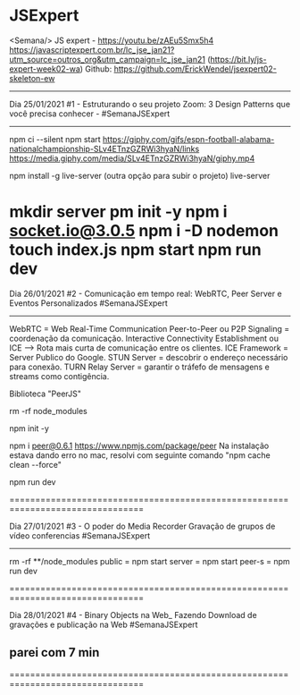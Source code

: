 # JSExpert

&lt;Semana/> JS expert - https://youtu.be/zAEu5Smx5h4
https://javascriptexpert.com.br/lc_jse_jan21?utm_source=outros_org&utm_campaign=lc_jse_jan21 (https://bit.ly/js-expert-week02-wa)
Github: https://github.com/ErickWendel/jsexpert02-skeleton-ew

---

Dia 25/01/2021
#1 - Estruturando o seu projeto Zoom:
3 Design Patterns que você precisa conhecer -
#SemanaJSExpert

---

npm ci --silent
npm start
https://giphy.com/gifs/espn-football-alabama-nationalchampionship-SLv4ETnzGZRWi3hyaN/links
https://media.giphy.com/media/SLv4ETnzGZRWi3hyaN/giphy.mp4

npm install -g live-server (outra opção para subir o projeto)
live-server

mkdir server
pm init -y
npm i socket.io@3.0.5
npm i -D nodemon
touch index.js
npm start
npm run dev
================================================================================

Dia 26/01/2021
#2 - Comunicação em tempo real:
WebRTC, Peer Server e Eventos Personalizados
#SemanaJSExpert

---

WebRTC = Web Real-Time Communication
Peer-to-Peer ou P2P
Signaling = coordenação da comunicação.
Interactive Connectivity Establishment ou ICE --> Rota mais curta de comunicação entre os clientes.
ICE Framework = Server Publico do Google.
STUN Server = descobrir o endereço necessário para conexão.
TURN Relay Server = garantir o tráfefo de mensagens e streams como contigência.

Biblioteca "PeerJS"

rm -rf node_modules

npm init -y

npm i peer@0.6.1
https://www.npmjs.com/package/peer
Na instalação estava dando erro no mac, resolvi com seguinte comando "npm cache clean --force"

npm run dev

================================================================================

Dia 27/01/2021
#3 - O poder do Media Recorder
Gravação de grupos de vídeo conferencias
#SemanaJSExpert

---

rm -rf \*\*/node_modules
public = npm start
server = npm start
peer-s = npm run dev

================================================================================

Dia 28/01/2021
#4 - Binary Objects na Web_ 
Fazendo Download de gravações e publicação na Web
#SemanaJSExpert

parei com 7 min
---


================================================================================